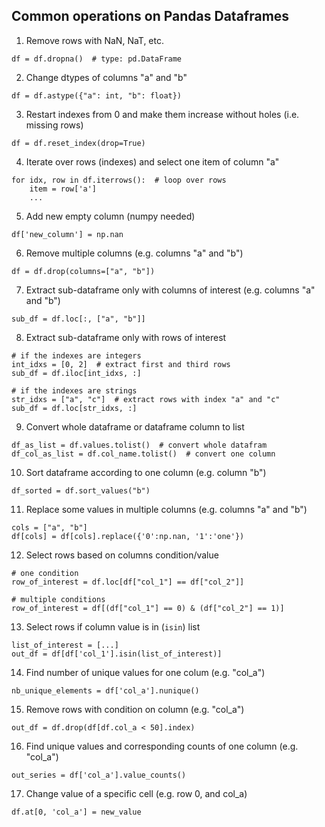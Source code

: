## Common operations on Pandas Dataframes

1) Remove rows with NaN, NaT, etc.
```
df = df.dropna()  # type: pd.DataFrame
```

2) Change dtypes of columns "a" and "b"
```
df = df.astype({"a": int, "b": float})
``` 

3) Restart indexes from 0 and make them increase without holes (i.e. missing rows)
```
df = df.reset_index(drop=True)
``` 

4) Iterate over rows (indexes) and select one item of column "a"
```
for idx, row in df.iterrows():  # loop over rows
    item = row['a']
    ...
``` 

5) Add new empty column (numpy needed)
```
df['new_column'] = np.nan
```  

6) Remove multiple columns (e.g. columns "a" and "b")
```
df = df.drop(columns=["a", "b"])
```  

7) Extract sub-dataframe only with columns of interest (e.g. columns "a" and "b")
```
sub_df = df.loc[:, ["a", "b"]]
```  

8) Extract sub-dataframe only with rows of interest
```
# if the indexes are integers
int_idxs = [0, 2]  # extract first and third rows
sub_df = df.iloc[int_idxs, :]

# if the indexes are strings
str_idxs = ["a", "c"]  # extract rows with index "a" and "c"
sub_df = df.loc[str_idxs, :]
```  

9) Convert whole dataframe or dataframe column to list
```
df_as_list = df.values.tolist()  # convert whole datafram
df_col_as_list = df.col_name.tolist()  # convert one column
```  

10) Sort dataframe according to one column (e.g. column "b")
```
df_sorted = df.sort_values("b")
```  

11) Replace some values in multiple columns (e.g. columns "a" and "b")
```
cols = ["a", "b"]
df[cols] = df[cols].replace({'0':np.nan, '1':'one'})
```  

12) Select rows based on columns condition/value
```
# one condition
row_of_interest = df.loc[df["col_1"] == df["col_2"]]

# multiple conditions
row_of_interest = df[(df["col_1"] == 0) & (df["col_2"] == 1)]
``` 

13) Select rows if column value is in (```isin```) list
```
list_of_interest = [...]
out_df = df[df['col_1'].isin(list_of_interest)]
``` 

14) Find number of unique values for one colum (e.g. "col_a")
```
nb_unique_elements = df['col_a'].nunique()
``` 

15) Remove rows with condition on column (e.g. "col_a")
```
out_df = df.drop(df[df.col_a < 50].index)
```

16) Find unique values and corresponding counts of one column (e.g. "col_a")
```
out_series = df['col_a'].value_counts()
```

17) Change value of a specific cell (e.g. row 0, and col_a)
```
df.at[0, 'col_a'] = new_value
```
